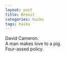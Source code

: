 ```yaml
---
layout: post
title: Brexit
categories: haiku
tags: haiku
---
```

David Cameron.   
A man makes love to a pig.     
Four-assed policy.